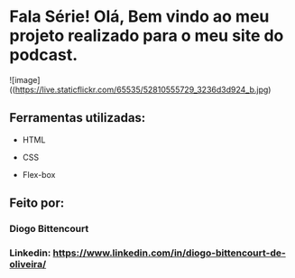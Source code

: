 # Fala Série! Olá, Bem vindo ao meu projeto realizado para o meu site do podcast.

![image] ((https://live.staticflickr.com/65535/52810555729_3236d3d924_b.jpg)

## Ferramentas utilizadas:

* HTML

* CSS

* Flex-box

## Feito por:

### Diogo Bittencourt

### Linkedin: https://www.linkedin.com/in/diogo-bittencourt-de-oliveira/
